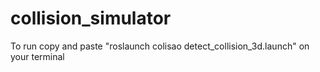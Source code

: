 # collision_simulator
To run copy and paste "roslaunch colisao detect_collision_3d.launch" on your terminal 
